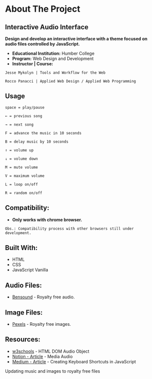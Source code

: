 # About The Project

## Interactive Audio Interface
**Design and develop an interactive interface with a theme focused on audio files controlled by JavaScript.**

* **Educational Institution:** Humber College
* **Program:** Web Design and Development
* **Instructor | Course:**
```
Jesse Mykolyn | Tools and Workflow for the Web
```
```
Rocco Panacci | Applied Web Design / Applied Web Programming 
```

## Usage
```
space = play/pause
```
```
← = previous song
```
```
→ = next song
```
```
F = advance the music in 10 seconds
```
```
B = delay music by 10 seconds
```
```
↑ = volume up
```
```
↓ = volume down
```
```
M = mute volume
```
```
V = maximum volume
```
```
L = loop on/off
```
```
R = random on/off
```

## Compatibility:
* **Only works with chrome browser.**
```
Obs.: Compatibility process with other browsers still under development.
```

## Built With:
* HTML
* CSS
* JavaScript Vanilla

## Audio Files:
* [Bensound](https://www.bensound.com/) - Royalty free audio.

## Image Files:
* [Pexels](https://www.pexels.com/pt-br/) - Royalty free images.


## Resources:
* [w3schools](https://www.w3schools.com/jsref/dom_obj_audio.asp) - HTML DOM Audio Object
* [Notion - Article](https://www.notion.so/Media-Audio-5e2880fac3f44fd297af96c7ca14ddb9) - Media Audio
* [Medium - Article](https://medium.com/@melwinalm/crcreating-keyboard-shortcuts-in-javascripteating-keyboard-shortcuts-in-javascript-763ca19beb9e) - Creating Keyboard Shortcuts in JavaScript

Updating music and images to royalty free files